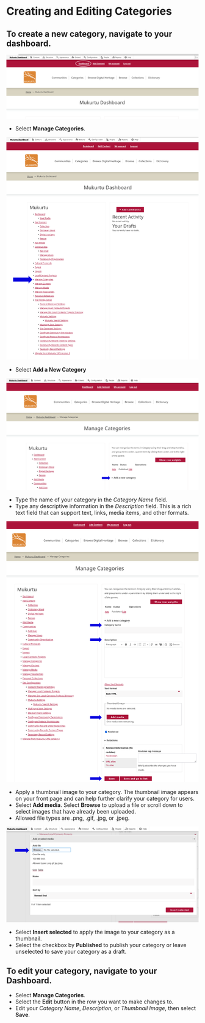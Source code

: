 # Creating and Editing Categories

## To create a new category, navigate to your dashboard. 

![Dashboard](../embeds/categories1.PNG "An image of the dashboard button indicated by an arrow." )

- Select **Manage Categories**. 

![Manage Categories](../embeds/categories2.PNG "An image of the categories link indicated by an arrow." )

- Select **Add a New Category**

![Add New Category](../embeds/categories3.PNG "An image of the Add a new category dropdown menu indicated by an arrow.")  

- Type the name of your category in the *Category Name* field.  
- Type any descriptive information in the *Description* field. This is a rich text field that can support text, links, media items, and other formats. 

![Adding a New Category](../embeds/categories4.PNG "An image of the category name and description fields indicated by arrows." )

- Apply a thumbnail image to your category. The thumbnail image appears on your front page and can help further clarify your category for users. 
- Select **Add media**. Select **Browse** to upload a file or scroll down to select images that have already been uploaded.  
- Allowed file types are .png, .gif, .jpg, or .jpeg. 

![Add a Thumbnail Image](../embeds/categories5.PNG "An image of the Browse button indicated by an arrow.")

- Select **Insert selected** to apply the image to your category as a thumbnail. 
- Select the checkbox by **Published** to publish your category or leave unselected to save your category as a draft. 

## To edit your category, navigate to your Dashboard.  

- Select **Manage Categories**. 
- Select the **Edit** button in the row you want to make changes to. 
- Edit your *Category Name*, *Description*, or *Thumbnail Image*, then select **Save**.